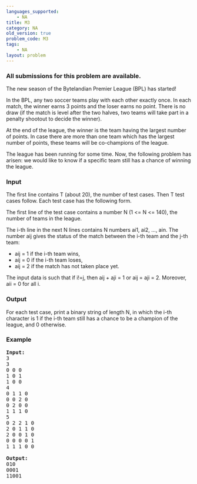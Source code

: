 ```yaml
---
languages_supported:
    - NA
title: M3
category: NA
old_version: true
problem_code: M3
tags:
    - NA
layout: problem
---
```

###  All submissions for this problem are available. 

The new season of the Bytelandian Premier League (BPL) has started!

In the BPL, any two soccer teams play with each other exactly once. In each match, the winner earns 3 points and the loser earns no point. There is no draw (if the match is level after the two halves, two teams will take part in a penalty shootout to decide the winner).

At the end of the league, the winner is the team having the largest number of points. In case there are more than one team which has the largest number of points, these teams will be co-champions of the league.

The league has been running for some time. Now, the following problem has arisen: we would like to know if a specific team still has a chance of winning the league.

### Input

The first line contains T (about 20), the number of test cases. Then T test cases follow. Each test case has the following form.

The first line of the test case contains a number N (1 <= N <= 140), the number of teams in the league.

The i-th line in the next N lines contains N numbers ai1, ai2, ..., ain. The number aij gives the status of the match between the i-th team and the j-th team:

- aij = 1 if the i-th team wins,
- aij = 0 if the i-th team loses,
- aij = 2 if the match has not taken place yet.

The input data is such that if i!=j, then aij + aji = 1 or aij = aji = 2. Moreover, aii = 0 for all i.

### Output

For each test case, print a binary string of length N, in which the i-th character is 1 if the i-th team still has a chance to be a champion of the league, and 0 otherwise.

### Example

<pre>
<b>Input:</b>
3
3
0 0 0 
1 0 1 
1 0 0 
4
0 1 1 0 
0 0 2 0 
0 2 0 0 
1 1 1 0 
5
0 2 2 1 0 
2 0 1 1 0 
2 0 0 1 0 
0 0 0 0 1 
1 1 1 0 0 

<b>Output:</b>
010
0001
11001
</pre>